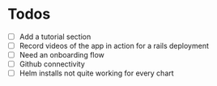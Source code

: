 # Todos
- [ ] Add a tutorial section
- [ ] Record videos of the app in action for a rails deployment
- [ ] Need an onboarding flow
- [ ] Github connectivity
- [ ] Helm installs not quite working for every chart
